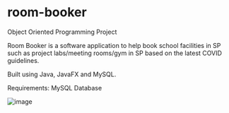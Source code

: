 # room-booker

Object Oriented Programming Project 

Room Booker is a software application to help book school facilities in SP such as project labs/meeting rooms/gym in SP based on the latest COVID guidelines. 

Built using Java, JavaFX and MySQL.

Requirements:
MySQL Database


![image](https://user-images.githubusercontent.com/43910913/156420804-66c34347-ecc0-4dc2-9b9f-1ed75f13e296.png)

